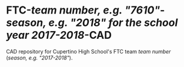 # FTC-*team number, e.g. "7610"*-*season, e.g. "2018" for the school year 2017-2018*-CAD

CAD repository for Cupertino High School's FTC team *team number* (*season, e.g. "2017-2018"*).